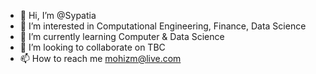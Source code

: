 - 👋 Hi, I’m @Sypatia
- 👀 I’m interested in Computational Engineering, Finance, Data Science
- 🌱 I’m currently learning Computer & Data Science
- 💞️ I’m looking to collaborate on TBC
- 📫 How to reach me mohizm@live.com

<!---
Sypatia/Sypatia is a ✨ special ✨ repository because its `README.md` (this file) appears on your GitHub profile.
You can click the Preview link to take a look at your changes.
--->
